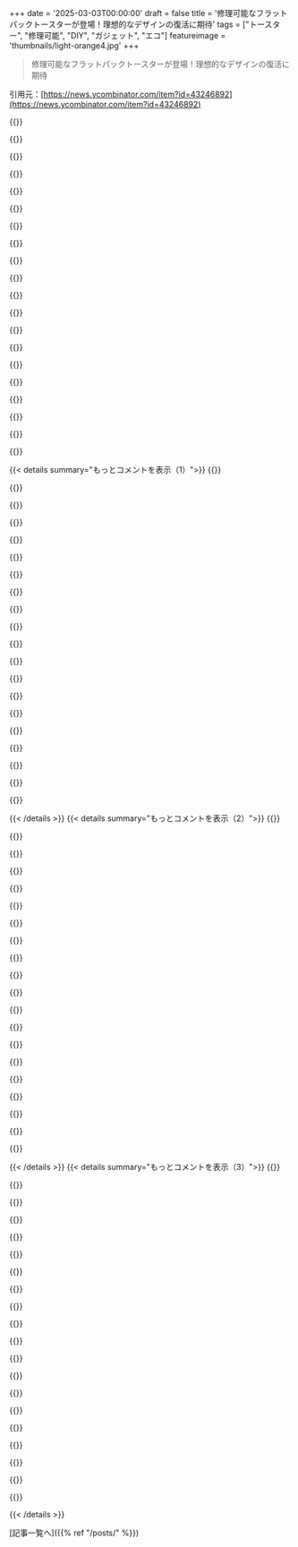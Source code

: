 +++
date = '2025-03-03T00:00:00'
draft = false
title = '修理可能なフラットパックトースターが登場！理想的なデザインの復活に期待'
tags = ["トースター", "修理可能", "DIY", "ガジェット", "エコ"]
featureimage = 'thumbnails/light-orange4.jpg'
+++

> 修理可能なフラットパックトースターが登場！理想的なデザインの復活に期待

引用元：[https://news.ycombinator.com/item?id=43246892](https://news.ycombinator.com/item?id=43246892)

{{<matomeQuote body="動画があるよ。" userName="Animats" createdAt="2025-03-04T05:31:08" color="">}}

{{<matomeQuote body="『そのメカニズムは7十年以上使っても劣化しないんだ。クラムトレイの下にはワイヤーのテンションを調整するためのネジが1つだけあって、それで多くの古いトースターを復活させられる。』<br>他にもこの話題のHNスレがあるよ。" userName="perihelions" createdAt="2025-03-04T16:19:03" color="">}}

{{<matomeQuote body="その動画ありがとう！<br>動画を見ると、加熱要素は”フラットワイヤートースター加熱要素”のように見えるね。中国製のものかもしれない。アマゾンでWaringの代替品も見かけた。" userName="abetusk" createdAt="2025-03-05T03:22:00" color="#38d3d3">}}

{{<matomeQuote body="Rowlettトースターの”どうやって作られているか”のクリップも見つけたよ。それ用の加熱要素も販売されているみたい。" userName="abetusk" createdAt="2025-03-05T03:27:57" color="">}}

{{<matomeQuote body="お前たちとその新しい技術だな。これは最高のデザインだよ。<br>これは私のモデルじゃないけど、祖母から受け継いだ物で、今でも動いてる。トーストはすぐに焦げるから気をつけて。" userName="panick21_" createdAt="2025-03-05T09:21:53" color="#ff33a1">}}

{{<matomeQuote body="あの年代のトースターにはアスベストが含まれている可能性があって、ちょっと心配だな。" userName="account42" createdAt="2025-03-05T11:15:05" color="">}}

{{<matomeQuote body="それがあの美味しい味を出してるんだよ。" userName="panick21_" createdAt="2025-03-05T14:19:52" color="">}}

{{<matomeQuote body="Sunbeamの写真にも、焼き過ぎてない部分があるのがわかる。" userName="sejje" createdAt="2025-03-04T16:44:44" color="">}}

{{<matomeQuote body="いくつかのトースターを修理した経験から、これには敬意を表するわ。安いトースターは分解して修理するのが難しい。これのトースティング機構は素晴らしい。安いトースターはすぐに壊れちゃうけど、高価なDualitは25年間持ってる。" userName="nickcw" createdAt="2025-03-03T22:29:27" color="#ff33a1">}}

{{<matomeQuote body="Dualitの”クラシック”トースターは、加熱要素を交換可能な唯一のトースターだと思う。買うならDualitかヴィンテージのSunbeam Radiant Controlトースターだね。" userName="vile_wretch" createdAt="2025-03-04T15:00:08" color="#785bff">}}

{{<matomeQuote body="My Italian Milantoastはすべて交換可能だよ：＞”https://www.milantoast.com/en/products/spare-parts/”" userName="janfoeh" createdAt="2025-03-04T15:27:57" color="">}}

{{<matomeQuote body="400ユーロ払うならそうであって欲しいよね。ベーグルモードもないのは残念！" userName="ThePowerOfFuet" createdAt="2025-03-06T14:04:01" color="">}}

{{<matomeQuote body="Dualitのタイマー交換したけど、同じDualitのタイマーモジュールかもしれないな。包装箱の写真がそっくりなんだ。ヒーターも同じかもしれないけど、これは一般的に入手可能だろう。" userName="gavanm" createdAt="2025-03-04T04:30:31" color="#45d325">}}

{{<matomeQuote body="同じに見えるけど：＞”https://www.dualit.com/collections/toaster-spares”　このトースターの修理部品を使っておいて、クレジットがないのはちょっと疑問だな。" userName="hgomersall" createdAt="2025-03-04T11:31:01" color="">}}

{{<matomeQuote body="結婚祝いにDualit Classic Newgenの4枚スライストースターもらったけど、これが今まで使った中で最悪のトースターだった。機能も悪すぎて、安いトースターに変えたんだ。主な欠点は、焼き加減がムラになること、アナログのタイマーが使いにくいこと、そしてヒーターの切り替えが面倒なことだね。" userName="3m" createdAt="2025-03-05T12:03:32" color="#ff33a1">}}

{{<matomeQuote body="トースターが壊れて修理を試みたけど、ほぼ無理だった。結局、中古が見つからず、新しいのを25ユーロで買ったけど、全体的に不満だよ。もっと修理可能で自己組み立てできる電化製品があればいいな。" userName="seu" createdAt="2025-03-04T07:22:00" color="#38d3d3">}}

{{<matomeQuote body="具体的なトースターの実用性や経済性について議論するのは避けたいけど、プロセスを大切にするべきだよ。逆エンジニアリングや設計を支援しよう！" userName="kibwen" createdAt="2025-03-03T21:43:09" color="">}}

{{<matomeQuote body="実際に経済性には興味があるよ。著者が設計を工場に出すって言ってたけど、試作品で数千ドルかかるんじゃない？ DIY予算で良いパーツを手に入れる方法知ってる人いる？" userName="josephwegner" createdAt="2025-03-03T22:20:13" color="">}}

{{<matomeQuote body="工場に何を頼むかで変わるよ。プロジェクトのヒーターやタイマーはDualitの部品だから、市販のものでいけそうだ。ただ、自分で metal を曲げるなら、ステンレススチールを切って送料込みで100ドル以下でできるかもね。" userName="michaelt" createdAt="2025-03-03T23:43:39" color="#ff33a1">}}

{{<matomeQuote body="Dualitのトースターは路上で拾ったものを修理して、約£10で新しいトースターを手に入れたことがあるよ。DIY修理には良い選択だから、昔のモデルは20年使ってるよ。" userName="tomgp" createdAt="2025-03-04T11:33:24" color="">}}

{{< details summary="もっとコメントを表示（1）">}}
{{<matomeQuote body="確かに、ツマミと自動ポップアウトがないのはDualitモデルを意識したデザインだね。Dualitを2台持ってるけど、どっちも20年以上使ってる。ただ壊れる部分はほとんどないよ。このデザインはクールだし、ポートフォリオに良いね。" userName="crispyambulance" createdAt="2025-03-04T12:32:07" color="#45d325">}}

{{<matomeQuote body="Mazzerのグラインダーにはまってるんだ。ニッチな趣味だけど、簡単に修理できるものばかり。売るつもりでサンドペイントするけど、あまりに美しくて手放せない。モデル’Major’以上がベスト。20キロの豆を日々挽く必要はないけど、いけるのはすごいよ。" userName="lostlogin" createdAt="2025-03-04T17:19:54" color="#38d3d3">}}

{{<matomeQuote body="路上で拾った最初のトースターは、電源コードが切れてただけで、故障なしだった。一体誰が意図的に切ったのか、ムカつくけど、無料だったからよし。" userName="Retr0id" createdAt="2025-03-04T13:02:31" color="">}}

{{<matomeQuote body="＞おそらく誰かが故意に切断した<br>実際、問題があることを示すために切断することが多いよね。ただ、トースターの場合、端を切ることで内部のパンくずが外れることもあるんじゃないかな。" userName="Suppafly" createdAt="2025-03-04T15:03:22" color="">}}

{{<matomeQuote body="私の経験だと、物を貴金属のために切る人も多い。銅線はスクラップで結構な値段になるから、面倒だけど、役に立つ表示の方がいいよね。" userName="reeddavid" createdAt="2025-03-04T17:26:55" color="#ff5c5c">}}

{{<matomeQuote body="確かに、道に放置されてたら、金属スクラッパーがコードだけ切った可能性もあるね。それぞれ取る基準が違うし、簡単にお金になるものだけを持っていくから。" userName="Suppafly" createdAt="2025-03-04T18:02:57" color="">}}

{{<matomeQuote body="過去にリコールのために電源コードを切ったことがある。会社が重いユニットを返させたくなかった理由は分かるけど、火災危険があるものだから使用できなくするための措置だったんだ。" userName="organsnyder" createdAt="2025-03-04T21:14:49" color="#45d325">}}

{{<matomeQuote body="CADで設計できれば、シートメタル加工をしてくれるサービスもあるよ。送料は高くなるかもだけど、安いってわけでもない。" userName="MobiusHorizons" createdAt="2025-03-04T02:45:20" color="">}}

{{<matomeQuote body="似たような低量でこういったものを作ってるけど、もしローカルでやると部品に一万ドルはかかるだろうな。安く済ませるには自分でやるしかないけど、時間はかかるよ。" userName="nancyminusone" createdAt="2025-03-03T22:52:41" color="">}}

{{<matomeQuote body="PCBWayは、通常は自分でするよりも品質がいいことが多いよ。自動化が進んでるから初期サンプルのコストも競争力がある。" userName="AlotOfReading" createdAt="2025-03-04T00:49:01" color="#38d3d3">}}

{{<matomeQuote body="作るのが50個でも1個でもあまり変わらないってことが多いんだよね。ほとんどのコストはプログラムやセットアップの工賃で、部品を動かすのはあんまりお金かからない。シートスティールもすごい安いし。" userName="TylerE" createdAt="2025-03-04T05:07:34" color="#45d325">}}

{{<matomeQuote body="SendCutSendでは、単品のシートメタルパーツが意外と安く手に入るよ。" userName="jdietrich" createdAt="2025-03-03T22:44:09" color="">}}

{{<matomeQuote body="ここで注文したことあるよ。" userName="Beijinger" createdAt="2025-03-04T03:30:00" color="">}}

{{<matomeQuote body="OSH Cut（https://oshcut.com/）も同じようなサービスを提供してる。自動DFM分析ソフトがすごく印象的だよ。もっと面白いのは、CEOのCaleb Chamberlainが『The Fabricator』でビジネス運営に関する記事を書いてる点かな。" userName="bruckie" createdAt="2025-03-04T14:41:45" color="#38d3d3">}}

{{<matomeQuote body="うわ、これめっちゃ楽しそう。ウェブサイトも最高で、デモ動画もいいね。" userName="stevage" createdAt="2025-03-04T04:11:23" color="">}}

{{<matomeQuote body="いいサービスだよ！プロジェクトのためにレーザーでアルミパーツを作ったことあるけど、品質が素晴らしい。" userName="_whiteCaps_" createdAt="2025-03-04T15:32:59" color="#ff33a1">}}

{{<matomeQuote body="いや、そんなに高くはならないよ。プロトタイプや小規模な本番を専門にしてるお店がたくさんあって、デザインや素材は特に複雑じゃないから。" userName="eitally" createdAt="2025-03-03T22:33:44" color="#38d3d3">}}

{{<matomeQuote body="既製の電子部品にカスタムのシートメタルパーツの組み合わせみたいだね。少量プロトタイピングに関しては、シートメタルが大型金属部品の中では一番コスト効率がいい。中国から調達するなら、プロトタイプ1つあたり500ドルくらいかな。" userName="rtsang1" createdAt="2025-03-03T22:48:25" color="#785bff">}}

{{<matomeQuote body="これってKickstarterにぴったりなプロジェクトじゃない？" userName="sizzle" createdAt="2025-03-04T02:40:28" color="">}}

{{<matomeQuote body="“パーフェクト”ってどの意味で？Kickstarterは資金が必要な資本集約型のプロジェクトには便利だけど、期限や配送、文句を言う顧客の問題もあるからね。これは趣味のプロジェクトだし、著者がトースターを売るビジネスをしようとしてるわけでもないし、それが賢明だとも思えない。" userName="serviceberry" createdAt="2025-03-04T05:04:38" color="">}}


{{< /details >}}
{{< details summary="もっとコメントを表示（2）">}}
{{<matomeQuote body="デザインを送ったらしいね<br>送ったのは彼女のデザイン。" userName="michaelmior" createdAt="2025-03-03T22:55:37" color="">}}

{{<matomeQuote body="ありがとう。でも今更修正できないから恥ずかしい、ほんとにごめん、Kasey！" userName="josephwegner" createdAt="2025-03-04T17:08:45" color="">}}

{{<matomeQuote body="ターゲットはひどいと思う。うちの親は70年代のトースターを使ってるし、私も20年前のを使ってる。トースターは簡単な機械だから、意外と不要な廃棄物は出ない。記事の通りに廃棄物を減らしたいなら、修理が不要で50年使える製品を選んだらどう？" userName="cogman10" createdAt="2025-03-04T00:00:29" color="#ff5733">}}

{{<matomeQuote body="現代のトースターは昔のトースターより全体的に信頼性が低いと思う。今では50年使えるトースターを見つけるのは難しい。" userName="hatthew" createdAt="2025-03-04T00:10:12" color="">}}

{{<matomeQuote body="現代のトースターは安くて10ドルでほぼ同じくらい持つけど、全てが永遠に持つ必要はないと思う。最近のトースターは壊れないし、昔のを信頼性あると思ってるのは高かったから修理してたからだよ。" userName="Suppafly" createdAt="2025-03-04T15:07:40" color="">}}

{{<matomeQuote body="この主張は60年後になって初めて意味があると思うけど、私は疑ってる。70年代のトースターが壊れたところを見たことがないし、現代のは25年で4つ捨てたよ。昔は消費者が使い捨てを許さなかったから、素材選びや設計に影響してた。" userName="forgetfreeman" createdAt="2025-03-04T20:20:59" color="#38d3d3">}}

{{<matomeQuote body="私も最近のトースターが壊れたところを見たことないけど、見た人はデザインや機能の理由で替えることが多いよ。70年代のトースターの方が今のより多く埋め立て地に捨てられてると思う。" userName="Suppafly" createdAt="2025-03-06T03:12:26" color="">}}

{{<matomeQuote body="本当にそうだけど、2025年にトースターを買う人はどれくらいいるだろう？エアフライヤーやトースターオーブンの方が10対1で売れると思う。デザイナーは進んで、シンプルな修理可能な家電を作り続けてほしい。" userName="turnsout" createdAt="2025-03-04T00:14:12" color="">}}

{{<matomeQuote body="アメリカの大きなキッチンがあるわけじゃない人も多い。エアフライヤーを考えてるけど、今使ってるものを捨てなきゃいけないのが悩み。エアフライヤーは窓際に置けないから、トースターを置く場所は残る。" userName="ajb" createdAt="2025-03-04T03:45:33" color="">}}

{{<matomeQuote body="エアフライヤーは、”キッチンにスペースがなくて普通のオーブンを置けない”って代表的な家電じゃない？" userName="TeMPOraL" createdAt="2025-03-04T09:43:36" color="">}}

{{<matomeQuote body="うちのトーストはフライパンで焼いてるよ。狭いキッチンだから、エアフライヤーも試してみたいけど、今はインスタントポットを毎日使ってるね。" userName="mc3301" createdAt="2025-03-04T04:42:17" color="">}}

{{<matomeQuote body="イギリスのキッチンには必ずトースターとケトルがあるよ。アメリカでは人気がないからってそれが普通だとは限らないんだ。" userName="tomgp" createdAt="2025-03-04T11:35:23" color="">}}

{{<matomeQuote body="うちのトースターが壊れたから、4枚焼きの新しいトースターを買ったよ。家族の人数に合ったトースターオーブンは見つからなかったけど、コンベクション機能付きのオーブンは最高なんだ。" userName="esseph" createdAt="2025-03-04T01:14:07" color="">}}

{{<matomeQuote body="あなたの観察を否定するつもりはないけど、小規模なチームで調べられる例って何かある？電子歯ブラシやケトルなんかどう？" userName="yitchelle" createdAt="2025-03-04T06:45:00" color="">}}

{{<matomeQuote body="エコのためには、中古のトースターを買うのがいいよ。" userName="nicbou" createdAt="2025-03-04T07:50:24" color="">}}

{{<matomeQuote body="中古の家電を買うのは、頑丈だったり修理可能だったりするのが多いから、見逃しがちだけどいいよ。安いtemu製品はリサイクルショップに出回らないしね。使用されてる古いトースターを見ると、少なくともしばらくは使われてきた証拠になるよ。リファービッシュの洗濯機や冷蔵庫も同じで、修理が難しいものは修理されないから、経済的にも効率的。" userName="berkes" createdAt="2025-03-04T08:45:07" color="#45d325">}}

{{<matomeQuote body="どうして組み立て説明書と一緒に電源付きのトースターを提供するの？DIY電子機器の経験から、キットデザイナーは電源関係の指示を出すのに注意深いことが多いと思う。" userName="an_aparallel" createdAt="2025-03-03T22:47:44" color="">}}

{{<matomeQuote body="昔のイギリスでは、プラグなしで家電が売られていて、ただの裸のワイヤーだけだったんだ。プラグを別に買って、取り付ける方法を知るのが基本のスキルだったけど、今はあんまりそういうことはないみたい。" userName="nancyminusone" createdAt="2025-03-03T23:16:55" color="">}}

{{<matomeQuote body="イギリスでは、家電はプラグが付いて販売されることが法律で定められているんだ。どうやら、モールドプラグは必須ではないけど、今はデフォルトで使われているみたい。" userName="pjc50" createdAt="2025-03-04T11:20:36" color="">}}

{{<matomeQuote body="祖父の家の家電を全部調べて、正しい電源プラグに配線し直した経験から、その法律の理由がわかるよ。UKの電源プラグをしっかりと配線するのは結構難しいんだよ！" userName="nickcw" createdAt="2025-03-04T16:18:29" color="#ff5733">}}


{{< /details >}}
{{< details summary="もっとコメントを表示（3）">}}
{{<matomeQuote body="Mr.Beanのスキットでテレビのコードをそのままコンセントに突っ込んで動くシーンを思い出すわ。こんな風に売られてるなんて知らなかった！" userName="WWLink" createdAt="2025-03-03T23:23:57" color="">}}

{{<matomeQuote body="コンセントにワイヤーを突っ込むのはよくあったみたいで、公共の場で注意喚起もされてたらしいよ。イギリスにはBS 1363とBS 546の二つの規格があって、古い方は長い間使われてたんだ。イギリスでは1994年までプラグ付きで売る義務がなかったから、違うスタンダードがあったのも納得。" userName="jdietrich" createdAt="2025-03-03T23:51:08" color="#ff33a1">}}

{{<matomeQuote body="この背景知れて良かった。プラグなしってどういうことかと思ったけど、規格が色々あったら納得だね。" userName="scotty79" createdAt="2025-03-04T03:17:38" color="">}}

{{<matomeQuote body="＞「イギリスのはプラグが付いていない状態で売られてた。装着できるプラグを別に買って取り付けるのは基本的なスキルとされていた。」<br>イギリスからアメリカに戻ったときのことを思い出したよ。両方の電圧に対応するプラグを再接続したことがあった。" userName="Terr_" createdAt="2025-03-03T23:33:10" color="">}}

{{<matomeQuote body="プラグなしで売るのは電子店の利益になるからじゃないかな。自分でプラグを付けることで、その目的に逆行するように感じるよ。" userName="gweinberg" createdAt="2025-03-04T01:19:39" color="">}}

{{<matomeQuote body="元彼の父がIkeaのデスクに”ない”穴を開けてたのを思い出して、消費者がDIY電子機器に耐えられるか考えてしまった。でもコンセプトや工業的な見た目は好きだね。" userName="andrelaszlo" createdAt="2025-03-03T23:50:54" color="">}}

{{<matomeQuote body="レゴみたいに組み立てられるモジュール式のトースターはどう？組み立てミスを避けるために一方向にしか合わないようにして、壊れた部品を簡単に交換できる感じで。" userName="FerretFred" createdAt="2025-03-04T09:03:02" color="#ff5c5c">}}

{{<matomeQuote body="それなら安全性とメンテナンス性を両立できそうだね！" userName="andrelaszlo" createdAt="2025-03-04T16:08:13" color="#ff33a1">}}

{{<matomeQuote body="USBトースターを作るってのも面白いな。ただ、時間がめっちゃかかるだろうけど。" userName="debacle" createdAt="2025-03-03T23:04:31" color="">}}

{{<matomeQuote body="バッテリーの炎でトースト焼けばいいんじゃない？" userName="analog31" createdAt="2025-03-04T00:40:47" color="">}}

{{<matomeQuote body="240Wの電力供給が可能ってなると、ポートが6つあれば結構 maxの電力に近づけるね。" userName="makeitdouble" createdAt="2025-03-04T00:58:13" color="">}}

{{<matomeQuote body="全くの無意味だな。要するに、100WのUSB-Cノートパソコン充電器を10〜15個用意すればいいんだ。1:10のUSB分配器をTemuで見つけられるかも。何が悪くなるって？" userName="NBJack" createdAt="2025-03-03T23:16:56" color="">}}

{{<matomeQuote body="USB-PDの前は、これをやってたんだよね。30個のUSBポートで済むし、確かトースターじゃなくてホットプレートだった覚えがある。しかし、トースターには300ポート必要だな。" userName="alnwlsn" createdAt="2025-03-03T23:58:06" color="">}}

{{<matomeQuote body="まず第一に、そのUSB分配器は単用途だろうし、トーストが焼き上がる前に溶けなければいいけどな。" userName="debacle" createdAt="2025-03-03T23:48:31" color="">}}

{{<matomeQuote body="こういうコンセプトは素晴らしいと思うけど、大規模には消費者が受け入れられないと思う。修理可能なトースターが非修理可能なものより30%高くても、安い方を選ぶ消費者が多いだろう。多くの人が、より良いものを買えるのに安いものを選んで、壊れたらまた安いのを買う。環境にも良いし、モジュラー家電ってのが面白いから、こういうのを生活に取り入れたいんだよね。" userName="jjice" createdAt="2025-03-04T14:39:56" color="#38d3d3">}}

{{<matomeQuote body="修理が経済的に見えないなら、それはトースターがあまりにも安価だからだと思う。新しいトースターは30ドルくらいで買えるし、修理する手間を考えると時間的なコストが高くつく。こういうプロジェクトは、いじるのが好きな人向けだね。" userName="modriano" createdAt="2025-03-05T00:24:55" color="">}}

{{<matomeQuote body="修理可能性だけが重要な要素じゃないかも。いいトースターは長持ちするから、安いトースターより長期的には費用対効果が高いんじゃない？関連情報として、<br>https://en.wikipedia.org/wiki/Boots_theory。" userName="MrDrMcCoy" createdAt="2025-03-05T00:54:31" color="">}}

{{<matomeQuote body="経済的に無理があるのは、環境へのコストを考慮してないからだね。リテールコストにリサイクルを含めたら、こういうトースターが一番安く済むはず。" userName="jklowden" createdAt="2025-03-07T15:46:02" color="#ff5c5c">}}

{{<matomeQuote body="前に住んでたミッドウエストでは、これを‘Kame-apart mentality’って呼んでた。なぜこのトースターが同じくらいの値段で販売できないのか、どこがおかしいのかわからんが、非購入可能な特典、つまり自慢できる権利がついてくるんだ。" userName="8bitsrule" createdAt="2025-03-04T21:57:14" color="">}}

{{<matomeQuote body="同じく2010年に結婚した時に元彼が買った30ドルのノーブランドのトースター使ってるんだけど、数年おきに中を開けてクズを掃除してるよ。コードも2回変えたけど、マジでタフなやつだ。BIFLタイプな自分としては、長く持つアイテムにはお金を払うつもりなんだけど、こういうトースターに出会うと、壊れないキッチン用品の基準が裏切られる気がするんだよね。" userName="mikepurvis" createdAt="2025-03-03T21:51:25" color="#45d325">}}


{{< /details >}}


[記事一覧へ]({{% ref "/posts/" %}})
